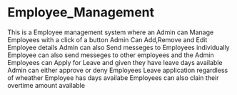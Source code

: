 # Employee_Management
This is a Employee management system where an Admin can Manage Employees with a click of a button
Admin Can Add,Remove and Edit Employee details
Admin can also Send messeges to Employees individually
Employee can also send messeges to other employees and the Admin
Employees can Apply for Leave and given they have leave days available
Admin can either approve or deny Employees Leave application regardless of wheather Employee has days availabe
Employees can also clain their overtime amount available
